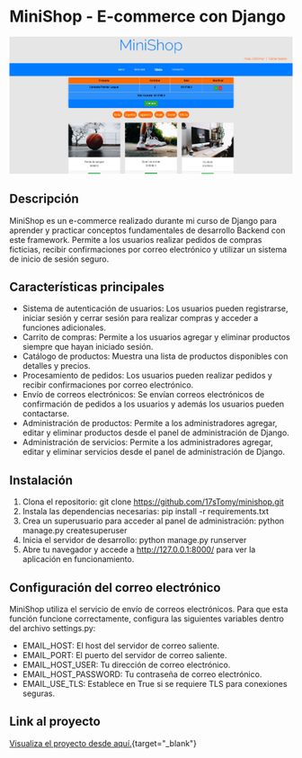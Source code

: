 # MiniShop - E-commerce con Django

![Sección de la Tienda](media/readme.png)

## Descripción
MiniShop es un e-commerce realizado durante mi curso de Django para aprender y practicar conceptos fundamentales de desarrollo Backend con este framework. Permite a los usuarios realizar pedidos de compras ficticias, recibir confirmaciones por correo electrónico y utilizar un sistema de inicio de sesión seguro.

## Características principales
- Sistema de autenticación de usuarios: Los usuarios pueden registrarse, iniciar sesión y cerrar sesión para realizar compras y acceder a funciones adicionales.
- Carrito de compras: Permite a los usuarios agregar y eliminar productos siempre que hayan iniciado sesión.
- Catálogo de productos: Muestra una lista de productos disponibles con detalles y precios.
- Procesamiento de pedidos: Los usuarios pueden realizar pedidos y recibir confirmaciones por correo electrónico.
- Envío de correos electrónicos: Se envían correos electrónicos de confirmación de pedidos a los usuarios y además los usuarios pueden contactarse.
- Administración de productos: Permite a los administradores agregar, editar y eliminar productos desde el panel de administración de Django.
- Administración de servicios: Permite a los administradores agregar, editar y eliminar servicios desde el panel de administración de Django.

## Instalación
1. Clona el repositorio: git clone https://github.com/17sTomy/minishop.git
2. Instala las dependencias necesarias: pip install -r requirements.txt
3. Crea un superusuario para acceder al panel de administración: python manage.py createsuperuser
4. Inicia el servidor de desarrollo: python manage.py runserver
5. Abre tu navegador y accede a http://127.0.0.1:8000/ para ver la aplicación en funcionamiento.

## Configuración del correo electrónico
MiniShop utiliza el servicio de envío de correos electrónicos. Para que esta función funcione correctamente, configura las siguientes variables dentro del archivo settings.py:

- EMAIL_HOST: El host del servidor de correo saliente.
- EMAIL_PORT: El puerto del servidor de correo saliente.
- EMAIL_HOST_USER: Tu dirección de correo electrónico.
- EMAIL_HOST_PASSWORD: Tu contraseña de correo electrónico.
- EMAIL_USE_TLS: Establece en True si se requiere TLS para conexiones seguras.

## Link al proyecto
[Visualiza el proyecto desde aquí.](https://minishop-django.onrender.com){target="_blank"}